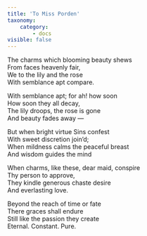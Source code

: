 ```yaml
---
title: 'To Miss Porden'
taxonomy:
    category:
        - docs
visible: false
---
```


The charms which blooming beauty shews  
From faces heavenly fair,  
We to the lily and the rose  
With semblance apt compare.  
  
With semblance apt; for ah! how soon  
How soon they all decay,  
The lily droops, the rose is gone  
And beauty fades away —  
  
But when bright virtue Sins confest  
With sweet discretion join’d;  
When mildness calms the peaceful breast  
And wisdom guides the mind  
  
When charms, like these, dear maid, conspire  
Thy person to approve,  
They kindle generous chaste desire  
And everlasting love.  
  
Beyond the reach of time or fate  
There graces shall endure  
Still like the passion they create  
Eternal. Constant. Pure.